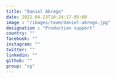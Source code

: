 ```yaml
---
title: "Daniel Abrego"
date: 2021-04-23T10:24:17-05:00
image : "/images/team/daniel-abrego.jpg"
designation : "Production support"
country: ""
facebook: ""
instagram: ""
twitter: ""
linkedin: ""
github: ""
group: "sg"
---
```


